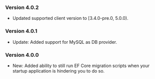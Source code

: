 ### Version 4.0.2

- Updated supported client version to [3.4.0-pre.0, 5.0.0).

### Version 4.0.1

- Update: Added support for MySQL as DB provider.

### Version 4.0.0

- New: Added ability to still run EF Core migration scripts when your startup application is hindering you to do so.

